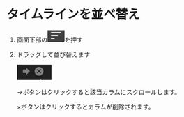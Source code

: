 # タイムラインを並べ替え

1. 画面下部の![timeline6](/media/timeline6.png)を押す
2. ドラッグして並び替えます  

   ![timeline6](/media/timeline7.png)  

   →ボタンはクリックすると該当カラムにスクロールします。  

   ×ボタンはクリックするとカラムが削除されます。

